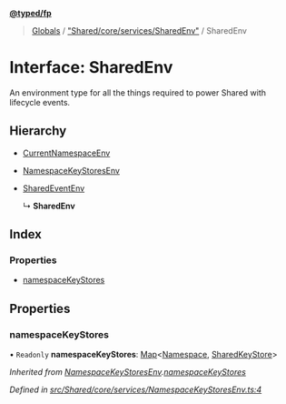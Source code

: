**[@typed/fp](../README.md)**

> [Globals](../globals.md) / ["Shared/core/services/SharedEnv"](../modules/_shared_core_services_sharedenv_.md) / SharedEnv

# Interface: SharedEnv

An environment type for all the things required to power Shared with lifecycle events.

## Hierarchy

* [CurrentNamespaceEnv](_shared_core_services_currentnamespaceenv_.currentnamespaceenv.md)

* [NamespaceKeyStoresEnv](_shared_core_services_namespacekeystoresenv_.namespacekeystoresenv.md)

* [SharedEventEnv](_shared_core_events_sharedeventenv_.sharedeventenv.md)

  ↳ **SharedEnv**

## Index

### Properties

* [namespaceKeyStores](_shared_core_services_sharedenv_.sharedenv.md#namespacekeystores)

## Properties

### namespaceKeyStores

• `Readonly` **namespaceKeyStores**: [Map](_shared_core_model_sharedkeystore_.sharedkeystore.md#map)\<[Namespace](../modules/_shared_core_model_namespace_.namespace.md), [SharedKeyStore](_shared_core_model_sharedkeystore_.sharedkeystore.md)>

*Inherited from [NamespaceKeyStoresEnv](_shared_core_services_namespacekeystoresenv_.namespacekeystoresenv.md).[namespaceKeyStores](_shared_core_services_namespacekeystoresenv_.namespacekeystoresenv.md#namespacekeystores)*

*Defined in [src/Shared/core/services/NamespaceKeyStoresEnv.ts:4](https://github.com/TylorS/typed-fp/blob/ac98ca1/src/Shared/core/services/NamespaceKeyStoresEnv.ts#L4)*
